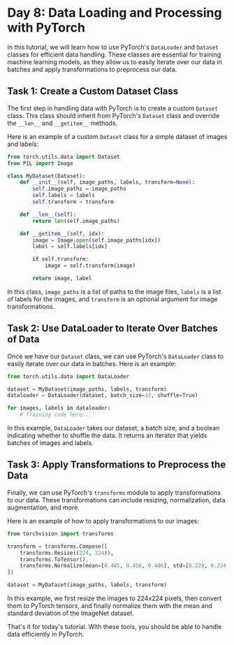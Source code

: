# Day 8: Data Loading and Processing with PyTorch

In this tutorial, we will learn how to use PyTorch's `DataLoader` and `Dataset` classes for efficient data handling. These classes are essential for training machine learning models, as they allow us to easily iterate over our data in batches and apply transformations to preprocess our data.

## Task 1: Create a Custom Dataset Class

The first step in handling data with PyTorch is to create a custom `Dataset` class. This class should inherit from PyTorch's `Dataset` class and override the `__len__` and `__getitem__` methods.

Here is an example of a custom `Dataset` class for a simple dataset of images and labels:

```python
from torch.utils.data import Dataset
from PIL import Image

class MyDataset(Dataset):
    def __init__(self, image_paths, labels, transform=None):
        self.image_paths = image_paths
        self.labels = labels
        self.transform = transform

    def __len__(self):
        return len(self.image_paths)

    def __getitem__(self, idx):
        image = Image.open(self.image_paths[idx])
        label = self.labels[idx]

        if self.transform:
            image = self.transform(image)

        return image, label
```

In this class, `image_paths` is a list of paths to the image files, `labels` is a list of labels for the images, and `transform` is an optional argument for image transformations.

## Task 2: Use DataLoader to Iterate Over Batches of Data

Once we have our `Dataset` class, we can use PyTorch's `DataLoader` class to easily iterate over our data in batches. Here is an example:

```python
from torch.utils.data import DataLoader

dataset = MyDataset(image_paths, labels, transform)
dataloader = DataLoader(dataset, batch_size=32, shuffle=True)

for images, labels in dataloader:
    # Training code here...
```

In this example, `DataLoader` takes our dataset, a batch size, and a boolean indicating whether to shuffle the data. It returns an iterator that yields batches of images and labels.

## Task 3: Apply Transformations to Preprocess the Data

Finally, we can use PyTorch's `transforms` module to apply transformations to our data. These transformations can include resizing, normalization, data augmentation, and more.

Here is an example of how to apply transformations to our images:

```python
from torchvision import transforms

transform = transforms.Compose([
    transforms.Resize((224, 224)),
    transforms.ToTensor(),
    transforms.Normalize(mean=[0.485, 0.456, 0.406], std=[0.229, 0.224, 0.225])
])

dataset = MyDataset(image_paths, labels, transform)
```

In this example, we first resize the images to 224x224 pixels, then convert them to PyTorch tensors, and finally normalize them with the mean and standard deviation of the ImageNet dataset.

That's it for today's tutorial. With these tools, you should be able to handle data efficiently in PyTorch.